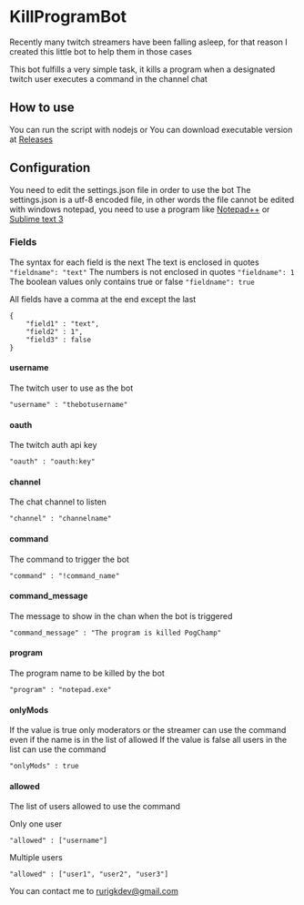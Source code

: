 
# KillProgramBot

Recently many twitch streamers have been falling asleep, for that reason I created this little bot to help them in those cases

This bot fulfills a very simple task, it kills a program when a designated twitch user executes a command in the channel chat

## How to use

You can run the script with nodejs
or
You can download executable version at [Releases](https://github.com/rurigk/KillProgramBot/releases)

## Configuration

You need to edit the settings.json file in order to use the bot
The settings.json is a utf-8 encoded file, in other words the file cannot be edited with windows notepad, you need to use a program like [Notepad++](https://notepad-plus-plus.org/) or [Sublime text 3](https://www.sublimetext.com/3)

### Fields
The syntax for each field is the next
The text is enclosed in quotes `"fieldname": "text"`
The numbers is not enclosed in quotes `"fieldname": 1`
The boolean values only contains true or false `"fieldname": true`

All fields have a comma at the end except the last
```
{
	"field1" : "text",
	"field2" : 1",
	"field3" : false
}
```

#### username
The twitch user to use as the bot
```
"username" : "thebotusername"
```

#### oauth
The twitch auth api key
```
"oauth" : "oauth:key"
```

#### channel
The chat channel to listen
```
"channel" : "channelname"
```

#### command
The command to trigger the bot
```
"command" : "!command_name"
```

#### command_message
The message to show in the chan when the bot is triggered
```
"command_message" : "The program is killed PogChamp"
```

#### program
The program name to be killed by the bot
```
"program" : "notepad.exe"
```

#### onlyMods
If the value is true only moderators or the streamer can use the command even if the name is in the list of allowed
If the value is false all users in the list can use the command
```
"onlyMods" : true
```

#### allowed
The list of users allowed to use the command

Only one user
```
"allowed" : ["username"]
```
Multiple users
```
"allowed" : ["user1", "user2", "user3"]
```

You can contact me to rurigkdev@gmail.com
